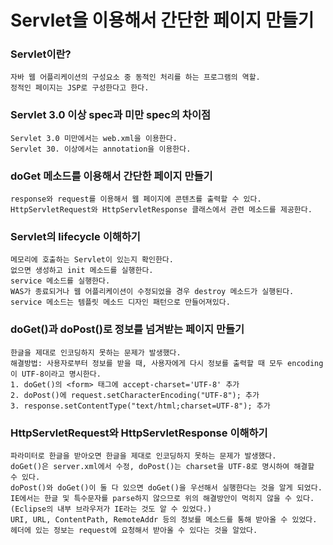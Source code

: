 # Servlet을 이용해서 간단한 페이지 만들기

### Servlet이란?

    자바 웹 어플리케이션의 구성요소 중 동적인 처리를 하는 프로그램의 역할.
    정적인 페이지는 JSP로 구성한다고 한다.

### Servlet 3.0 이상 spec과 미만 spec의 차이점

    Servlet 3.0 미만에서는 web.xml을 이용한다.
    Servlet 30. 이상에서는 annotation을 이용한다.

### doGet 메소드를 이용해서 간단한 페이지 만들기

    response와 request를 이용해서 웹 페이지에 콘텐츠를 출력할 수 있다.
    HttpServletRequest와 HttpServletResponse 클래스에서 관련 메소드를 제공한다.

### Servlet의 lifecycle 이해하기

    메모리에 호출하는 Servlet이 있는지 확인한다.
    없으면 생성하고 init 메소드를 실행한다.
    service 메소드를 실행한다.
    WAS가 종료되거나 웹 어플리케이션이 수정되었을 경우 destroy 메소드가 실행된다.
    service 메소드는 템플릿 메소드 디자인 패턴으로 만들어져있다.

### doGet()과 doPost()로 정보를 넘겨받는 페이지 만들기

    한글을 제대로 인코딩하지 못하는 문제가 발생했다.
    해결방법: 사용자로부터 정보를 받을 때, 사용자에게 다시 정보를 출력할 때 모두 encoding이 UTF-8이라고 명시한다.
    1. doGet()의 <form> 태그에 accept-charset='UTF-8' 추가
    2. doPost()에 request.setCharacterEncoding("UTF-8"); 추가
    3. response.setContentType("text/html;charset=UTF-8"); 추가

### HttpServletRequest와 HttpServletResponse 이해하기

    파라미터로 한글을 받아오면 한글을 제대로 인코딩하지 못하는 문제가 발생했다.
    doGet()은 server.xml에서 수정, doPost()는 charset을 UTF-8로 명시하여 해결할 수 있다.
    doPost()와 doGet()이 둘 다 있으면 doGet()을 우선해서 실행한다는 것을 알게 되었다.
    IE에서는 한글 및 특수문자를 parse하지 않으므로 위의 해결방안이 먹히지 않을 수 있다. (Eclipse의 내부 브라우저가 IE라는 것도 알 수 있었다.)
    URI, URL, ContentPath, RemoteAddr 등의 정보를 메소드를 통해 받아올 수 있었다.
    헤더에 있는 정보는 request에 요청해서 받아올 수 있다는 것을 알았다.